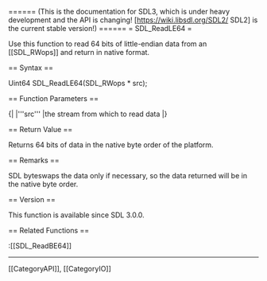 ====== (This is the documentation for SDL3, which is under heavy development and the API is changing! [https://wiki.libsdl.org/SDL2/ SDL2] is the current stable version!) ======
= SDL_ReadLE64 =

Use this function to read 64 bits of little-endian data from an [[SDL_RWops]] and return in native format.

== Syntax ==

<syntaxhighlight lang='c'>
Uint64 SDL_ReadLE64(SDL_RWops * src);
</syntaxhighlight>

== Function Parameters ==

{|
|'''src'''
|the stream from which to read data
|}

== Return Value ==

Returns 64 bits of data in the native byte order of the platform.

== Remarks ==

SDL byteswaps the data only if necessary, so the data returned will be in
the native byte order.

== Version ==

This function is available since SDL 3.0.0.

== Related Functions ==

:[[SDL_ReadBE64]]

----
[[CategoryAPI]], [[CategoryIO]]


